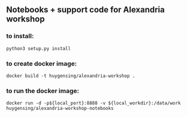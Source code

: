 ## Notebooks + support code for Alexandria workshop

### to install:
`python3 setup.py install`

### to create docker image:
`docker build -t huygensing/alexandria-workshop .`

### to run the docker image:
`docker run -d -p${local_port}:8888 -v ${local_workdir}:/data/work huygensing/alexandria-workshop-notebooks`